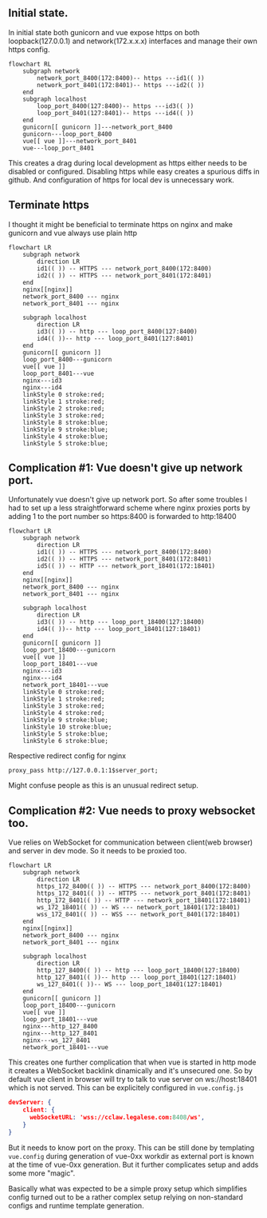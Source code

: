 ## Initial state.
In initial state both gunicorn and vue expose https on both loopback(127.0.0.1)  and 
network(172.x.x.x) interfaces and manage their own https config.

```mermaid
flowchart RL
    subgraph network
        network_port_8400(172:8400)-- https ---id1(( ))
        network_port_8401(172:8401)-- https ---id2(( ))
    end
    subgraph localhost
        loop_port_8400(127:8400)-- https ---id3(( ))
        loop_port_8401(127:8401)-- https ---id4(( ))
    end
    gunicorn[[ gunicorn ]]---network_port_8400
    gunicorn---loop_port_8400
    vue[[ vue ]]---network_port_8401
    vue---loop_port_8401
```

This creates a drag during local development as https either needs to be disabled or configured.
Disabling https while easy creates a spurious diffs in github.
And configuration of https for local dev is unnecessary work.

## Terminate https
I thought it might be beneficial to terminate https on nginx and make gunicorn and vue always use plain http

```mermaid
flowchart LR
    subgraph network
        direction LR
        id1(( )) -- HTTPS --- network_port_8400(172:8400)
        id2(( )) -- HTTPS --- network_port_8401(172:8401)
    end
    nginx[[nginx]]
    network_port_8400 --- nginx
    network_port_8401 --- nginx

    subgraph localhost
        direction LR
        id3(( )) -- http --- loop_port_8400(127:8400)
        id4(( ))-- http --- loop_port_8401(127:8401)
    end
    gunicorn[[ gunicorn ]]
    loop_port_8400---gunicorn
    vue[[ vue ]]
    loop_port_8401---vue
    nginx---id3
    nginx---id4
    linkStyle 0 stroke:red;
    linkStyle 1 stroke:red;
    linkStyle 2 stroke:red;
    linkStyle 3 stroke:red;
    linkStyle 8 stroke:blue;
    linkStyle 9 stroke:blue;
    linkStyle 4 stroke:blue;
    linkStyle 5 stroke:blue;
```

## Complication #1: Vue doesn't give up network port.

Unfortunately vue doesn't give up network port.
So after some troubles I had to set up a less straightforward scheme where nginx proxies ports
by adding 1 to the port number so https:8400 is forwarded to http:18400

```mermaid
flowchart LR
    subgraph network
        direction LR
        id1(( )) -- HTTPS --- network_port_8400(172:8400)
        id2(( )) -- HTTPS --- network_port_8401(172:8401)
        id5(( )) -- HTTP --- network_port_18401(172:18401)
    end
    nginx[[nginx]]
    network_port_8400 --- nginx
    network_port_8401 --- nginx

    subgraph localhost
        direction LR
        id3(( )) -- http --- loop_port_18400(127:18400)
        id4(( ))-- http --- loop_port_18401(127:18401)
    end
    gunicorn[[ gunicorn ]]
    loop_port_18400---gunicorn
    vue[[ vue ]]
    loop_port_18401---vue
    nginx---id3
    nginx---id4
    network_port_18401---vue
    linkStyle 0 stroke:red;
    linkStyle 1 stroke:red;
    linkStyle 3 stroke:red;
    linkStyle 4 stroke:red;
    linkStyle 9 stroke:blue;
    linkStyle 10 stroke:blue;
    linkStyle 5 stroke:blue;
    linkStyle 6 stroke:blue;
```

Respective redirect config for nginx
```
proxy_pass http://127.0.0.1:1$server_port;
```
Might confuse people as this is an unusual redirect setup.

## Complication #2: Vue needs to proxy websocket too.

Vue relies on WebSocket for communication between client(web browser) and server in dev mode.
So it needs to be proxied too.

```
flowchart LR
    subgraph network
        direction LR
        https_172_8400(( )) -- HTTPS --- network_port_8400(172:8400)
        https_172_8401(( )) -- HTTPS --- network_port_8401(172:8401)
        http_172_8401(( )) -- HTTP --- network_port_18401(172:18401)
        ws_172_18401(( )) -- WS --- network_port_18401(172:18401)
        wss_172_8401(( )) -- WSS --- network_port_8401(172:18401)
    end
    nginx[[nginx]]
    network_port_8400 --- nginx
    network_port_8401 --- nginx

    subgraph localhost
        direction LR
        http_127_8400(( )) -- http --- loop_port_18400(127:18400)
        http_127_8401(( ))-- http --- loop_port_18401(127:18401)
        ws_127_8401(( ))-- WS --- loop_port_18401(127:18401)
    end
    gunicorn[[ gunicorn ]]
    loop_port_18400---gunicorn
    vue[[ vue ]]
    loop_port_18401---vue
    nginx---http_127_8400
    nginx---http_127_8401
    nginx---ws_127_8401
    network_port_18401---vue
```

This creates one further complication that when vue is started in http mode it creates a WebSocket backlink dinamically
and it's unsecured one. So by default vue client in browser will try to talk to vue server on ws://host:18401 which is not served.
This can be explicitely configured in `vue.config.js`

```json
devServer: {
    client: {
      webSocketURL: 'wss://cclaw.legalese.com:8408/ws',
    }
}
```
But it needs to know port on the proxy. This can be still done by templating `vue.config` during generation of vue-0xx workdir as
external port is known at the time of vue-0xx generation. But it further complicates setup and adds some more "magic".

Basically what was expected to be a simple proxy setup which simplifies config turned out to be a rather complex setup relying on non-standard
configs and runtime template generation.